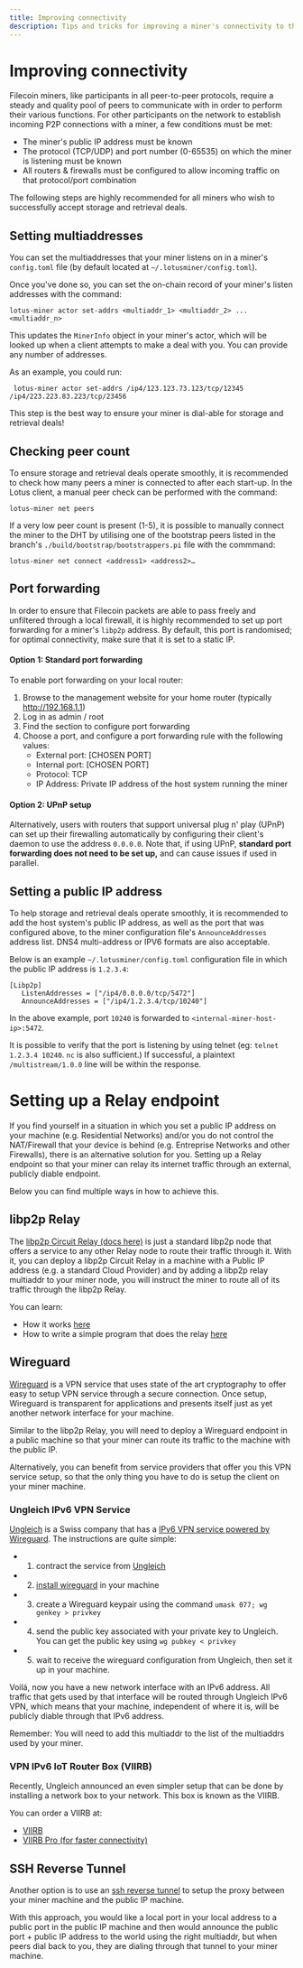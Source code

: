 ```yaml
---
title: Improving connectivity
description: Tips and tricks for improving a miner's connectivity to the Filecoin network.
---
```


# Improving connectivity

Filecoin miners, like participants in all peer-to-peer protocols, require a steady and quality pool of peers to communicate with in order to perform their various functions. For other participants on the network to establish incoming P2P connections with a miner, a few conditions must be met:

* The miner's public IP address must be known
* The protocol (TCP/UDP) and port number (0-65535) on which the miner is listening must be known 
* All routers & firewalls must be configured to allow incoming traffic on that protocol/port combination

The following steps are highly recommended for all miners who wish to successfully accept storage and retrieval deals.

## Setting multiaddresses

You can set the multiaddresses that your miner listens on in a miner's `config.toml` file (by default located at `~/.lotusminer/config.toml`). 

Once you've done so, you can set the on-chain record of your miner's listen addresses with the command:
 
 ```
 lotus-miner actor set-addrs <multiaddr_1> <multiaddr_2> ... <multiaddr_n>
```

This updates the `MinerInfo` object in your miner's actor, which will be looked up when a client attempts to make a deal with you. You can provide any number of addresses.

As an example, you could run:

```
 lotus-miner actor set-addrs /ip4/123.123.73.123/tcp/12345 /ip4/223.223.83.223/tcp/23456 
```

This step is the best way to ensure your miner is dial-able for storage and retrieval deals!

## Checking peer count

To ensure storage and retrieval deals operate smoothly, it is recommended to check how many peers a miner is connected to after each start-up. In the Lotus client, a manual peer check can be performed with the command:

```
lotus-miner net peers
``` 

If a very low peer count is present (1-5), it is possible to manually connect the miner to the DHT by utilising one of the bootstrap peers listed in the branch's `./build/bootstrap/bootstrappers.pi` file with the commmand:

```
lotus-miner net connect <address1> <address2>…
```

## Port forwarding

In order to ensure that Filecoin packets are able to pass freely and unfiltered through a local firewall, it is highly recommended to set up port forwarding for a miner's `libp2p` address. By default, this port is randomised; for optimal connectivity, make sure that it is set to a static IP. 

#### Option 1: Standard port forwarding

To enable port forwarding on your local router:

1. Browse to the management website for your home router (typically http://192.168.1.1)
2. Log in as admin / root
3. Find the section to configure port forwarding
4. Choose a port, and configure a port forwarding rule with the following values:
    * External port: [CHOSEN PORT]
    * Internal port: [CHOSEN PORT]
    * Protocol: TCP
    * IP Address: Private IP address of the host system running the miner

#### Option 2: UPnP setup

Alternatively, users with routers that support universal plug n' play (UPnP) can set up their firewalling automatically by configuring their client's daemon to use the address `0.0.0.0`. Note that, if using UPnP, **standard port forwarding does not need to be set up,** and can cause issues if used in parallel.  

## Setting a public IP address

To help storage and retrieval deals operate smoothly, it is recommended to add the host system's public IP address, as well as the port that was configured above, to the miner configuration file's `AnnounceAddresses` address list. DNS4 multi-address or IPV6 formats are also acceptable.

Below is an example `~/.lotusminer/config.toml` configuration file in which the public IP address is `1.2.3.4`:

```
[Libp2p]
   ListenAddresses = ["/ip4/0.0.0.0/tcp/5472"]
   AnnounceAddresses = ["/ip4/1.2.3.4/tcp/10240"]
```
In the above example, port `10240` is forwarded to `<internal-miner-host-ip>:5472`.

It is possible to verify that the port is listening by using telnet (eg: `telnet 1.2.3.4 10240`. `nc` is also sufficient.) If successful, a plaintext `/multistream/1.0.0` line will be within the response.

# Setting up a Relay endpoint

If you find yourself in a situation in which you set a public IP address on your machine (e.g. Residential Networks) and/or you do not control the NAT/Firewall that your device is behind (e.g. Entreprise Networks and other Firewalls), there is an alternative solution for you. Setting up a Relay endpoint so that your miner can relay its internet traffic through an external, publicly diable endpoint.

Below you can find multiple ways in how to achieve this.

## libp2p Relay

The [libp2p Circuit Relay (docs here)](https://docs.libp2p.io/concepts/circuit-relay/) is just a standard libp2p node that offers a service to any other Relay node to route their traffic through it. With it, you can deploy a libp2p Circuit Relay in a machine with a Public IP address (e.g. a standard Cloud Provider) and by adding a libp2p relay multiaddr to your miner node, you will instruct the miner to route all of its traffic through the libp2p Relay.

You can learn:
- How it works [here](https://docs.libp2p.io/concepts/circuit-relay)
- How to write a simple program that does the relay [here](https://github.com/libp2p/go-libp2p-examples/blob/master/relay/main.go)

## Wireguard

[Wireguard](https://www.wireguard.com) is a VPN service that uses state of the art cryptography to offer easy to setup VPN service through a secure connection. Once setup, Wireguard is transparent for applications and presents itself just as yet another network interface for your machine.

Similar to the libp2p Relay, you will need to deploy a Wireguard endpoint in a public machine so that your miner can route its traffic to the machine with the public IP.

Alternatively, you can benefit from service providers that offer you this VPN service setup, so that the only thing you have to do is setup the client on your miner machine.

### Ungleich IPv6 VPN Service

[Ungleich](https://ungleich.ch) is a Swiss company that has a [IPv6 VPN service powered by Wireguard](https://ungleich.ch/ipv6/vpn/). The instructions are quite simple:

- 1. contract the service from [Ungleich](https://ungleich.ch)
- 2. [install wireguard](https://www.wireguard.com/install) in your machine
- 3. create a Wireguard keypair using the command `umask 077; wg genkey > privkey`
- 4. send the public key associated with your private key to Ungleich. You can get the public key using `wg pubkey < privkey`
- 5. wait to receive the wireguard configuration from Ungleich, then set it up in your machine.

Voilá, now you have a new network interface with an IPv6 address. All traffic that gets used by that interface will be routed through Ungleich IPv6 VPN, which means that your machine, independent of where it is, will be publicly diable through that IPv6 address. 

Remember: You will need to add this multiaddr to the list of the multiaddrs used by your miner.

### VPN IPv6 IoT Router Box (VIIRB)

Recently, Ungleich announced an even simpler setup that can be done by installing a network box to your network. This box is known as the VIIRB.

You can order a VIIRB at:

- [VIIRB](https://ungleich.ch/u/products/viirb-ipv6-box/)
- [VIIRB Pro (for faster connectivity)](https://ungleich.ch/u/products/pro-ipv6-box/)

## SSH Reverse Tunnel

Another option is to use an [ssh reverse tunnel](https://www.howtogeek.com/428413/what-is-reverse-ssh-tunneling-and-how-to-use-it) to setup the proxy between your miner machine and the public IP machine.

With this approach, you would like a local port in your local address to a public port in the public IP machine and then would announce the public port + public IP address to the world using the right multiaddr, but when peers dial back to you, they are dialing through that tunnel to your miner machine.